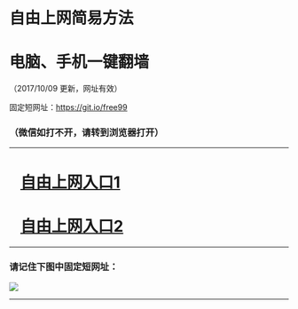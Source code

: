 ﻿# 自由上网简易方法

# 电脑、手机一键翻墙

（2017/10/09 更新，网址有效）

固定短网址：https://git.io/free99

### （微信如打不开，请转到浏览器打开）


***





# &nbsp;&nbsp; <a href="http://ft1210411077.fwq-tz-1001.info/fwqtz01.html?t=100900123089 " target="_blank">自由上网入口1</a>
# &nbsp;&nbsp; <a href="http://ft3030530289.fwq-tz-1002.info/fwqtz02.html?t=100900127337 " target="_blank">自由上网入口2</a>
***

### 请记住下图中固定短网址：

<img src="https://s3-us-west-2.amazonaws.com/fwq-1001/yjfq-20170905okok.png" /> 


***

